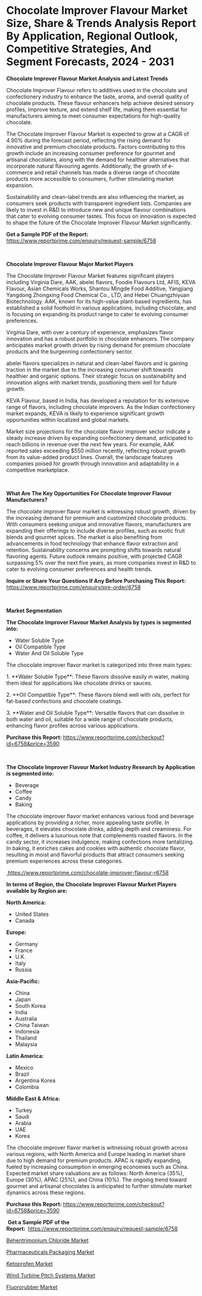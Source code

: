 <p><h1>Chocolate Improver Flavour Market Size, Share & Trends Analysis Report By Application, Regional Outlook, Competitive Strategies, And Segment Forecasts, 2024 - 2031</h1></p><p><strong>Chocolate Improver Flavour Market Analysis and Latest Trends</strong></p>
<p><p>Chocolate Improver Flavour refers to additives used in the chocolate and confectionery industry to enhance the taste, aroma, and overall quality of chocolate products. These flavour enhancers help achieve desired sensory profiles, improve texture, and extend shelf life, making them essential for manufacturers aiming to meet consumer expectations for high-quality chocolate.</p><p>The Chocolate Improver Flavour Market is expected to grow at a CAGR of 4.90% during the forecast period, reflecting the rising demand for innovative and premium chocolate products. Factors contributing to this growth include an increasing consumer preference for gourmet and artisanal chocolates, along with the demand for healthier alternatives that incorporate natural flavouring agents. Additionally, the growth of e-commerce and retail channels has made a diverse range of chocolate products more accessible to consumers, further stimulating market expansion.</p><p>Sustainability and clean-label trends are also influencing the market, as consumers seek products with transparent ingredient lists. Companies are likely to invest in R&D to introduce new and unique flavour combinations that cater to evolving consumer tastes. This focus on innovation is expected to shape the future of the Chocolate Improver Flavour Market significantly.</p></p>
<p><strong>Get a Sample PDF of the Report:&nbsp;</strong> <a href="https://www.reportprime.com/enquiry/request-sample/6758?utm_campaign=1596&utm_medium=2&utm_source=Github&utm_content=ia&utm_term=28102024&utm_id=chocolate-improver-flavour">https://www.reportprime.com/enquiry/request-sample/6758</a></p>
<p>&nbsp;</p>
<p><strong>Chocolate Improver Flavour Major Market Players</strong></p>
<p><p>The Chocolate Improver Flavour Market features significant players including Virginia Dare, AAK, abelei flavors, Foodie Flavours Ltd, AFIS, KEVA Flavour, Asian Chemicals Works, Shantou Mingde Food Additive, Yangjiang Yangdong Zhongxing Food Chemical Co., LTD, and Hebei Chuangzhiyuan Biotechnology. AAK, known for its high-value plant-based ingredients, has established a solid foothold in various applications, including chocolate, and is focusing on expanding its product range to cater to evolving consumer preferences.</p><p>Virginia Dare, with over a century of experience, emphasizes flavor innovation and has a robust portfolio in chocolate enhancers. The company anticipates market growth driven by rising demand for premium chocolate products and the burgeoning confectionery sector.</p><p>abelei flavors specializes in natural and clean-label flavors and is gaining traction in the market due to the increasing consumer shift towards healthier and organic options. Their strategic focus on sustainability and innovation aligns with market trends, positioning them well for future growth.</p><p>KEVA Flavour, based in India, has developed a reputation for its extensive range of flavors, including chocolate improvers. As the Indian confectionery market expands, KEVA is likely to experience significant growth opportunities within localized and global markets.</p><p>Market size projections for the chocolate flavor improver sector indicate a steady increase driven by expanding confectionery demand, anticipated to reach billions in revenue over the next few years. For example, AAK reported sales exceeding $550 million recently, reflecting robust growth from its value-added product lines. Overall, the landscape features companies poised for growth through innovation and adaptability in a competitive marketplace.</p></p>
<p>&nbsp;</p>
<p><strong>What Are The Key Opportunities For Chocolate Improver Flavour Manufacturers?</strong></p>
<p><p>The chocolate improver flavor market is witnessing robust growth, driven by the increasing demand for premium and customized chocolate products. With consumers seeking unique and innovative flavors, manufacturers are expanding their offerings to include diverse profiles, such as exotic fruit blends and gourmet spices. The market is also benefiting from advancements in food technology that enhance flavor extraction and retention. Sustainability concerns are prompting shifts towards natural flavoring agents. Future outlook remains positive, with projected CAGR surpassing 5% over the next five years, as more companies invest in R&D to cater to evolving consumer preferences and health trends.</p></p>
<p><strong>Inquire or Share Your Questions If Any Before Purchasing This Report:</strong> <a href="https://www.reportprime.com/enquiry/pre-order/6758?utm_campaign=1596&utm_medium=2&utm_source=Github&utm_content=ia&utm_term=28102024&utm_id=chocolate-improver-flavour">https://www.reportprime.com/enquiry/pre-order/6758</a></p>
<p>&nbsp;</p>
<p><strong>Market Segmentation</strong></p>
<p><strong>The Chocolate Improver Flavour Market Analysis by types is segmented into:</strong></p>
<p><ul><li>Water Soluble Type</li><li>Oil Compatible Type</li><li>Water And Oil Soluble Type</li></ul></p>
<p><p>The chocolate improver flavor market is categorized into three main types: </p><p>1. **Water Soluble Type**: These flavors dissolve easily in water, making them ideal for applications like chocolate drinks or sauces.</p><p>   </p><p>2. **Oil Compatible Type**: These flavors blend well with oils, perfect for fat-based confections and chocolate coatings.</p><p>3. **Water and Oil Soluble Type**: Versatile flavors that can dissolve in both water and oil, suitable for a wide range of chocolate products, enhancing flavor profiles across various applications.</p></p>
<p><strong>Purchase this Report:&nbsp;</strong><a href="https://www.reportprime.com/checkout?id=6758&price=3590&utm_campaign=1596&utm_medium=2&utm_source=Github&utm_content=ia&utm_term=28102024&utm_id=chocolate-improver-flavour">https://www.reportprime.com/checkout?id=6758&price=3590</a></p>
<p>&nbsp;</p>
<p><strong>The Chocolate Improver Flavour Market Industry Research by Application is segmented into:</strong></p>
<p><ul><li>Beverage</li><li>Coffee</li><li>Candy</li><li>Baking</li></ul></p>
<p><p>The chocolate improver flavor market enhances various food and beverage applications by providing a richer, more appealing taste profile. In beverages, it elevates chocolate drinks, adding depth and creaminess. For coffee, it delivers a luxurious note that complements roasted flavors. In the candy sector, it increases indulgence, making confections more tantalizing. In baking, it enriches cakes and cookies with authentic chocolate flavor, resulting in moist and flavorful products that attract consumers seeking premium experiences across these categories.</p></p>
<p><a href="https://www.reportprime.com/chocolate-improver-flavour-r6758?utm_campaign=1596&utm_medium=2&utm_source=Github&utm_content=ia&utm_term=28102024&utm_id=chocolate-improver-flavour">&nbsp;https://www.reportprime.com/chocolate-improver-flavour-r6758</a></p>
<p><strong>In terms of Region, the Chocolate Improver Flavour Market Players available by Region are:</strong></p>
<p>
    <p> <strong> North America: </strong>
        <ul>
            <li>United States</li>
            <li>Canada</li>
        </ul>
        </p> 
    <p> <strong> Europe: </strong>
        <ul>
            <li>Germany</li>
            <li>France</li>
            <li>U.K.</li>
            <li>Italy</li>
            <li>Russia</li>
        </ul>
        </p> 
    <p> <strong> Asia-Pacific: </strong>
        <ul>
            <li>China</li>
            <li>Japan</li>
            <li>South Korea</li>
            <li>India</li>
            <li>Australia</li>
            <li>China Taiwan</li>
            <li>Indonesia</li>
            <li>Thailand</li>
            <li>Malaysia</li>
        </ul>
        </p> 
    <p> <strong> Latin America: </strong>
        <ul>
            <li>Mexico</li>
            <li>Brazil</li>
            <li>Argentina Korea</li>
            <li>Colombia</li>
        </ul>
        </p> 
    <p> <strong> Middle East & Africa: </strong>
        <ul>
            <li>Turkey</li>
            <li>Saudi</li>
            <li>Arabia</li>
            <li>UAE</li>
            <li>Korea</li>
        </ul>
    </p>
    </p>
<p><p>The chocolate improver flavor market is witnessing robust growth across various regions, with North America and Europe leading in market share due to high demand for premium products. APAC is rapidly expanding, fueled by increasing consumption in emerging economies such as China. Expected market share valuations are as follows: North America (35%), Europe (30%), APAC (25%), and China (10%). The ongoing trend toward gourmet and artisanal chocolates is anticipated to further stimulate market dynamics across these regions.</p></p>
<p><strong>Purchase this Report: </strong><a href="https://www.reportprime.com/checkout?id=6758&price=3590&utm_campaign=1596&utm_medium=2&utm_source=Github&utm_content=ia&utm_term=28102024&utm_id=chocolate-improver-flavour">https://www.reportprime.com/checkout?id=6758&price=3590</a></p>
<p>&nbsp;<strong>Get a Sample PDF of the Report:&nbsp;&nbsp;</strong><a href="https://www.reportprime.com/enquiry/request-sample/6758?utm_campaign=1596&utm_medium=2&utm_source=Github&utm_content=ia&utm_term=28102024&utm_id=chocolate-improver-flavour">https://www.reportprime.com/enquiry/request-sample/6758</a></p>
<p><strong></strong></p>
<p><p><a href="https://www.linkedin.com/pulse/global-behentrimonium-chloride-market-product-types-applications-ekmde?utm_campaign=1596&utm_medium=2&utm_source=Github&utm_content=ia&utm_term=28102024&utm_id=chocolate-improver-flavour">Behentrimonium Chloride Market</a></p><p><a href="https://www.linkedin.com/pulse/pharmaceuticals-packaging-mosaic-piecing-together-global-market-8mlce?utm_campaign=1596&utm_medium=2&utm_source=Github&utm_content=ia&utm_term=28102024&utm_id=chocolate-improver-flavour">Pharmaceuticals Packaging Market</a></p><p><a href="https://www.linkedin.com/pulse/ketoprofen-sector-surge-56-growth-roadmap-2031-sentiq-v98le?utm_campaign=1596&utm_medium=2&utm_source=Github&utm_content=ia&utm_term=28102024&utm_id=chocolate-improver-flavour">Ketoprofen Market</a></p><p><a href="https://www.linkedin.com/pulse/wind-turbine-pitch-systems-industry-sector-new-technologies-market-m4cfe?utm_campaign=1596&utm_medium=2&utm_source=Github&utm_content=ia&utm_term=28102024&utm_id=chocolate-improver-flavour">Wind Turbine Pitch Systems Market</a></p><p><a href="https://www.linkedin.com/pulse/future-fluororubber-market-global-forecast-trends-2024-2031-wdivf?utm_campaign=1596&utm_medium=2&utm_source=Github&utm_content=ia&utm_term=28102024&utm_id=chocolate-improver-flavour">Fluororubber Market</a></p></p>